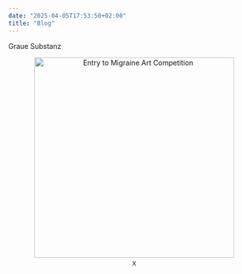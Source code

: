 ```yaml
---
date: "2025-04-05T17:53:50+02:00"
title: "Blog"
---
```



Graue Substanz


<div style="text-align: center;">
  <figure style="display: inline-block; margin: 0 auto;">
    <img
      src="/images/blog/graue-substanz-2011.png"
      class="img"
      style="width:400px; height:auto;"
      alt="Entry to Migraine Art Competition" />
    <figcaption style="font-size: 0.8em; margin-top: 0.5em;">
        X
    </figcaption>
  </figure>
</div>
